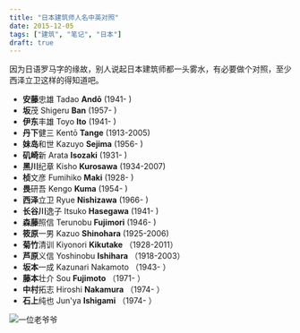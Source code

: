 ```yaml
---
title: "日本建筑师人名中英对照"
date: 2015-12-05
tags: ["建筑", "笔记", "日本"]
draft: true
---
```


因为日语罗马字的缘故，别人说起日本建筑师都一头雾水，有必要做个对照，至少西泽立卫这样的得知道吧。



* **安藤**忠雄  Tadao **Andō** (1941- )
* **坂**茂  Shigeru **Ban** (1957- )
* **伊东**丰雄  Toyo **Ito** (1941- )
* **丹下**健三  Kentō **Tange** (1913-2005)
* **妹岛**和世  Kazuyo **Sejima** (1956- )
* **矶崎**新  Arata **Isozaki** (1931- )
* **黑川**纪章  Kisho **Kurosawa** (1934-2007)
* **桢**文彦  Fumihiko **Maki** (1928- )
* **畏**研吾  Kengo **Kuma** (1954- )
* **西泽**立卫  Ryue **Nishizawa** (1966- )
* **长谷川**逸子  Itsuko **Hasegawa** (1941- )
* **森藤**照信  Terunobu **Fujimori** (1946- )
* **筱原**一男  Kazuo **Shinohara** (1925-2006)
* **菊竹**清训  Kiyonori **Kikutake** （1928-2011）
* **芦原**义信  Yoshinobu **Ishihara** （1918-2003）
* **坂本**一成  Kazunari Nakamoto （1943- ）
* **藤本**壮介  Sou **Fujimoto** （1971- ）
* **中村**拓志  Hiroshi **Nakamura** （1974- ）
* **石上**纯也  Jun'ya **Ishigami** （1974- ）



![一位老爷爷](http://ww2.sinaimg.cn/large/6cc5924egw1eyp5q64wgrj20dz0ksdhx.jpg "说到建筑我也不是针对谁")

